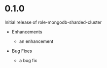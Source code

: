 # 0.1.0

Initial release of role-mongodb-sharded-cluster

* Enhancements
  * an enhancement

* Bug Fixes
  * a bug fix
